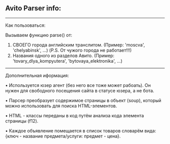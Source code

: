 Avito Parser info:
------------------------------
**********
  Как пользоваться:
  
  Вызываем функцию parse() от:
  1) СВОЕГО города английским транслитом. (Пример: 'moscva', 'chelyabinsk', ...) (P.S. От чужого города не работает!!!)
  2) Названия одного из разделов Авито. (Пример: 'tovary_dlya_kompyutera', 'bytovaya_elektronika', ...)
**********
  Дополнительная иформация:
  
  •	Используется юзер агент (без него все тоже может рабоать). Он нужен для свободного посещения сайта в статусе юзера, а не бота.
  
  •	Парсер преобразует содержимое страницы в объект (soup), который можно использовать для поиска HTML-элементов.
  
  •	HTML - классы переданы в код путём анализа кода элемента страницы (f12).
  
  •	Каждое объявление помещается в список товаров словарём вида: {ключ - название предмета/услуги: предмет - цена}.

